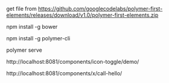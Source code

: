 get file from  https://github.com/googlecodelabs/polymer-first-elements/releases/download/v1.0/polymer-first-elements.zip


npm install -g bower

npm install -g polymer-cli

polymer serve

http://localhost:8081/components/icon-toggle/demo/

http://localhost:8081/components/x/call-hello/

